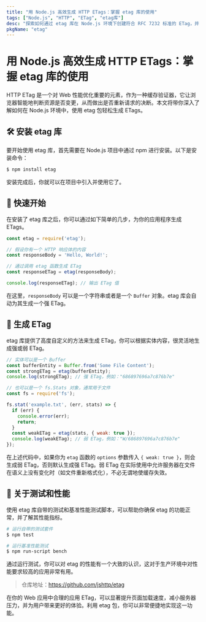 ```yaml
---
title: "用 Node.js 高效生成 HTTP ETags：掌握 etag 库的使用"
tags: ["Node.js", "HTTP", "ETag", "etag库"]
desc: "探索如何通过 etag 库在 Node.js 环境下创建符合 RFC 7232 标准的 ETag，并了解其对提升缓存实效性的积极作用。"
pkgName: "etag"
---
```


# 用 Node.js 高效生成 HTTP ETags：掌握 etag 库的使用

HTTP ETag 是一个对 Web 性能优化重要的元素，作为一种缓存验证器，它让浏览器智能地判断资源是否变更，从而做出是否重新请求的决断。本文将带你深入了解如何在 Node.js 环境中，使用 etag 包轻松生成 ETags。

## 🛠️ 安装 etag 库

要开始使用 etag 库，首先需要在 Node.js 项目中通过 npm 进行安装。以下是安装命令：

```sh
$ npm install etag
```

安装完成后，你就可以在项目中引入并使用它了。

## 🚀 快速开始

在安装了 etag 库之后，你可以通过如下简单的几步，为你的应用程序生成 ETags。

```javascript
const etag = require('etag');

// 假设你有一个 HTTP 响应体的内容
const responseBody = 'Hello, World!';

// 通过调用 etag 函数生成 ETag
const responseETag = etag(responseBody);

console.log(responseETag); // 输出 ETag 值
```
在这里，`responseBody` 可以是一个字符串或者是一个 `Buffer` 对象。etag 库会自动为其生成一个强 ETag。

## 📑 生成 ETag

etag 库提供了高度自定义的方法来生成 ETag，你可以根据实体内容，很灵活地生成强或弱 ETag。

```javascript
// 实体可以是一个 Buffer
const bufferEntity = Buffer.from('Some File Content');
const strongETag = etag(bufferEntity);
console.log(strongETag); // 强 ETag，例如："686897696a7c876b7e"

// 也可以是一个 fs.Stats 对象，通常用于文件
const fs = require('fs');

fs.stat('example.txt', (err, stats) => {
  if (err) {
    console.error(err);
    return;
  }
  const weakETag = etag(stats, { weak: true });
  console.log(weakETag); // 弱 ETag，例如："W/686897696a7c876b7e"
});
```

在上述代码中，如果你为 `etag` 函数的 `options` 参数传入 `{ weak: true }`，则会生成弱 ETag，否则默认生成强 ETag。弱 ETag 在实际使用中允许服务器在文件在语义上没有变化时（如文件重新格式化），不必无谓地使缓存失效。

## 🧪 关于测试和性能

使用 etag 库自带的测试和基准性能测试脚本，可以帮助你确保 etag 的功能正常，并了解其性能指标。

```sh
# 运行自带的测试套件
$ npm test

# 运行基准性能测试
$ npm run-script bench
```
通过运行测试，你可以对 etag 的性能有一个大致的认识，这对于生产环境中对性能要求较高的应用非常有用。

> 仓库地址：https://github.com/jshttp/etag

在你的 Web 应用中合理的应用 ETag，可以显著提升页面加载速度，减小服务器压力，并为用户带来更好的体验。利用 etag 包，你可以非常便捷地实现这一功能。